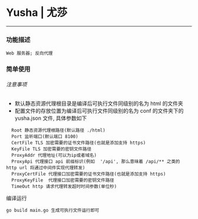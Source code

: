 # Yusha | 尤莎
***
### 功能描述
```
Web 服务器; 反向代理
```
### 简单使用
###### 注意事项
- 默认静态资源代理根目录是编译后可执行文件同级别的名为 html 的文件夹
- 配置文件的存放位置为编译后可执行文件同级别的名为 conf 的文件夹下的 yusha.json 文件, 具体参数如下
```
  Root 静态资源代理根路径(默认路径 ./html)
  Port 监听端口(默认端口 8100)
  CertFile TLS 加密需要的证书文件路径(也就是添加支持 https)
  KeyFile TLS 加密需要的密钥文件路径
  ProxyAddr 代理地址(可以为ip或者域名)
  ProxyApi 代理接口 api 前缀标识(例如  '/api', 那么意味着 /api/** 之类的 http url 将通过中间件实现代理转发)
  ProxyCertFile 代理接口加密需要的证书文件路径(也就是添加支持 https)
  ProxyKeyFile  代理接口加密需要的密钥文件路径
  TimeOut http 请求代理转发超时时间参数(单位秒)
 ```
编译运行
```
go build main.go 生成可执行文件运行即可
```

